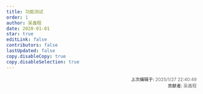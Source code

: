 ```yaml
---
title: 功能测试
order: 1
author: 吴鑫程
date: 2020-01-01
star: true
editLink: false
contributors: false
lastUpdated: false
copy.disableCopy: true
copy.disableSelection: true
---
```






















<div style="float: right; text-align: right;">
  <sub>上次编辑于: <span style="color: rgba(60, 60, 67, 0.78);">2025/1/27 22:40:49</span></sub><br>
  <sub>贡献者: <span style="color: rgba(60, 60, 67, 0.78);">吴鑫程</span></sub>
</div>

